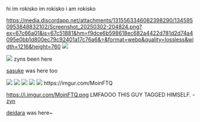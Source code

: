
hi im rokisko im rokisko i am rokisko

https://media.discordapp.net/attachments/1315563346082398290/1345950953848832102/Screenshot_20250302-204824.png?ex=67c66a01&is=67c51881&hm=f9dce6b598618ec682a4422d781d2d74a4095e0bb1d800ec79c92401a17c76a6&=&format=webp&quality=lossless&width=1216&height=760
<img src="https://i.imgur.com/uq4BWho.png" />


<img src="https://i.imgur.com/Pjni06x.jpeg"/>
zyns been here

[sasuke](https://github.com/curse-manipulation) was here too

<img src="https://i.imgur.com/uq4BWho.png" />
<img src="https://i.imgur.com/uq4BWho.png" />
<img src="https://i.imgur.com/uq4BWho.png" />
<img src="https://i.imgur.com/uq4BWho.png" />
<img src="https://i.imgur.com/uq4BWho.png" /> https://imgur.com/MoinFTQ
<img scr="https://i.imgur.com/MoinFTQ.png" />

https://i.imgur.com/MoinFTQ.png
LMFAOOO THIS GUY TAGGED HIMSELF. - [zyn](https://github.com/obito-uchiiha)

[deidara](https://github.com/solarparfait) was here~
